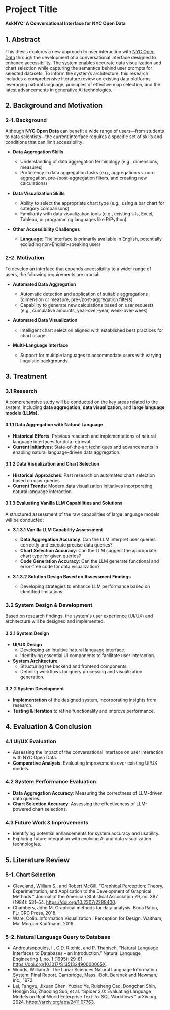 # Project Title
**AskNYC: A Conversational Interface for NYC Open Data**

## 1. Abstract
This thesis explores a new approach to user interaction with [NYC Open Data](https://opendata.cityofnewyork.us/) through the development of a conversational interface designed to enhance accessibility. The system enables accurate data visualization and chart selection while capturing the semantics behind user prompts for selected datasets. To inform the system’s architecture, this research includes a comprehensive literature review on existing data platforms leveraging natural language, principles of effective map selection, and the latest advancements in generative AI technologies.

## 2. Background and Motivation

### 2-1. Background
Although **NYC Open Data** can benefit a wide range of users—from students to data scientists—the current interface requires a specific set of skills and conditions that can limit accessibility:

- **Data Aggregation Skills**  
  - Understanding of data aggregation terminology (e.g., dimensions, measures)
  - Proficiency in data aggregation tasks (e.g., aggregation vs. non-aggregation, pre-/post-aggregation filters, and creating new calculations)

- **Data Visualization Skills**  
  - Ability to select the appropriate chart type (e.g., using a bar chart for category comparisons)  
  - Familiarity with data visualization tools (e.g., existing UIs, Excel, Tableau, or programming languages like R/Python)

- **Other Accessibility Challenges**  
  - **Language**: The interface is primarily available in English, potentially excluding non-English-speaking users  

### 2-2. Motivation
To develop an interface that expands accessibility to a wider range of users, the following requirements are crucial:

- **Automated Data Aggregation**  
  - Automatic detection and application of suitable aggregations (dimension or measure, pre-/post-aggregation filters)  
  - Capability to generate new calculations based on user requests (e.g., cumulative amounts, year-over-year, week-over-week)  
- **Automated Data Visualization**
    - Intelligent chart selection aligned with established best practices for chart usage

- **Multi-Language Interface**  
  - Support for multiple languages to accommodate users with varying linguistic backgrounds


## 3. Treatment

### 3.1 Research
A comprehensive study will be conducted on the key areas related to the system, including **data aggregation**, **data visualization**, and **large language models (LLMs).**

#### 3.1.1 Data Aggregation with Natural Language
- **Historical Efforts**: Previous research and implementations of natural language interfaces for data retrieval.
- **Current Initiatives**: State-of-the-art techniques and advancements in enabling natural language-driven data aggregation.

#### 3.1.2 Data Visualization and Chart Selection
- **Historical Approaches**: Past research on automated chart selection based on user queries.
- **Current Trends**: Modern data visualization initiatives incorporating natural language interaction.

#### 3.1.3 Evaluating Vanilla LLM Capabilities and Solutions
A structured assessment of the raw capabilities of large language models will be conducted:

- **3.1.3.1 Vanilla LLM Capability Assessment**
    - **Data Aggregation Accuracy**: Can the LLM interpret user queries correctly and execute precise data queries?  
    - **Chart Selection Accuracy**: Can the LLM suggest the appropriate chart type for given queries?  
    - **Code Generation Accuracy**: Can the LLM generate functional and error-free code for data visualization?  

- **3.1.3.2 Solution Design Based on Assessment Findings**
    - Developing strategies to enhance LLM performance based on identified limitations.


### 3.2 System Design & Development
Based on research findings, the system's user experience (UI/UX) and architecture will be designed and implemented.

#### 3.2.1 System Design
- **UI/UX Design**
    - Developing an intuitive natural language interface.
    - Identifying essential UI components to facilitate user interaction.
- **System Architecture**
    - Structuring the backend and frontend components.
    - Defining workflows for query processing and visualization generation.

#### 3.2.2 System Development
- **Implementation** of the designed system, incorporating insights from research.
- **Testing & Iteration** to refine functionality and improve performance.


## 4. Evaluation & Conclusion

### 4.1 UI/UX Evaluation
- Assessing the impact of the conversational interface on user interaction with NYC Open Data.
- **Comparative Analysis**: Evaluating improvements over existing UI/UX models.

### 4.2 System Performance Evaluation
- **Data Aggregation Accuracy**: Measuring the correctness of LLM-driven data queries.
- **Chart Selection Accuracy**: Assessing the effectiveness of LLM-powered chart selections.

### 4.3 Future Work & Improvements
- Identifying potential enhancements for system accuracy and usability.
- Exploring future integration with evolving AI and data visualization technologies.


## 5. Literature Review
### 5-1. Chart Selection
- Cleveland, William S., and Robert McGill. “Graphical Perception: Theory, Experimentation, and Application to the Development of Graphical Methods.” Journal of the American Statistical Association 79, no. 387 (1984): 531–54. https://doi.org/10.2307/2288400.
- Chambers, John M. Graphical methods for data analysis. Boca Raton, FL: CRC Press, 2018. 
- Ware, Colin. Information Visualization : Perception for Design. Waltham, Ma: Morgan Kaufmann, 2019.

### 5-2. Natural Language Query to Database
- Androutsopoulos, I., G.D. Ritchie, and P. Thanisch. “Natural Language Interfaces to Databases – an Introduction.” Natural Language Engineering 1, no. 1 (1995): 29–81. https://doi.org/10.1017/S135132490000005X.
- Woods, William A. The Lunar Sciences Natural Language Information System: Final Report. Cambridge, Mass. :Bolt, Beranek and Newman, inc., 1972.
- Lei, Fangyu, Jixuan Chen, Yuxiao Ye, Ruisheng Cao, Dongchan Shin, Hongjin Su, Zhaoqing Suo, et al. “Spider 2.0: Evaluating Language Models on Real-World Enterprise Text-To-SQL Workflows.” arXiv.org, 2024. https://arxiv.org/abs/2411.07763.
